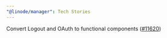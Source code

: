```yaml
---
"@linode/manager": Tech Stories
---
```


Convert Logout and OAuth to functional components ([#11620](https://github.com/linode/manager/pull/11620))
